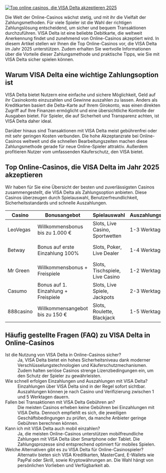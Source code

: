 [![Top online casinos, die VISA Delta akzeptieren 2025](https://123-caf.pages.dev/gitsignup.png)](https://vrmoo.ru/Bt82HjjY)

<p>Die Welt der Online-Casinos wächst stetig, und mit ihr die Vielfalt der Zahlungsmethoden. Für viele Spieler ist die Wahl der richtigen Zahlungslösung entscheidend, um sicher und bequem Transaktionen durchzuführen. VISA Delta ist eine beliebte Debitkarte, die weltweit Anerkennung findet und zunehmend von Online-Casinos akzeptiert wird. In diesem Artikel stellen wir Ihnen die Top Online-Casinos vor, die VISA Delta im Jahr 2025 unterstützen. Zudem erhalten Sie wertvolle Informationen über die Vorteile dieser Zahlungsmethode und praktische Tipps, wie Sie mit VISA Delta sicher spielen können.</p>  <h2>Warum VISA Delta eine wichtige Zahlungsoption ist</h2> <p>VISA Delta bietet Nutzern eine einfache und sichere Möglichkeit, Geld auf ihr Casinokonto einzuzahlen und Gewinne auszahlen zu lassen. Anders als Kreditkarten basiert die Delta-Karte auf Ihrem Girokonto, was einen direkten Zugriff auf Ihre Finanzen ermöglicht und eine übersichtliche Kontrolle der Ausgaben bietet. Für Spieler, die auf Sicherheit und Transparenz achten, ist VISA Delta daher ideal.</p> <p>Darüber hinaus sind Transaktionen mit VISA Delta meist gebührenfrei oder mit sehr geringen Kosten verbunden. Die hohe Akzeptanzrate bei Online-Casinos weltweit und die schnellen Bearbeitungszeiten machen diese Zahlungsmethode gerade für neue Online-Spieler attraktiv. Außerdem profitieren Nutzer vom umfassenden Käuferschutz, den VISA bietet.</p>  <h2>Top Online-Casinos, die VISA Delta im Jahr 2025 akzeptieren</h2> <p>Wir haben für Sie eine Übersicht der besten und zuverlässigsten Casinos zusammengestellt, die VISA Delta als Zahlungsoption anbieten. Diese Casinos überzeugen durch Spielauswahl, Benutzerfreundlichkeit, Sicherheitsstandards und schnelle Auszahlungen.</p>  <table>   <thead>     <tr>       <th>Casino</th>       <th>Bonusangebot</th>       <th>Spielauswahl</th>       <th>Auszahlungsgeschwindigkeit</th>       <th>Lizenz</th>     </tr>   </thead>   <tbody>     <tr>       <td>LeoVegas</td>       <td>Willkommensbonus bis zu 1.000 €</td>       <td>Slots, Live Casino, Sportwetten</td>       <td>1-3 Werktage</td>       <td>Malta Gaming Authority</td>     </tr>     <tr>       <td>Betway</td>       <td>Bonus auf erste Einzahlung 100%</td>       <td>Slots, Poker, Live Dealer</td>       <td>1-4 Werktage</td>       <td>UK Gambling Commission</td>     </tr>     <tr>       <td>Mr Green</td>       <td>Willkommensbonus + Freispiele</td>       <td>Slots, Tischspiele, Live Casino</td>       <td>1-2 Werktage</td>       <td>Malta Gaming Authority</td>     </tr>     <tr>       <td>Casumo</td>       <td>Bonus auf 1. Einzahlung + Freispiele</td>       <td>Slots, Live Spiele, Jackpots</td>       <td>2-3 Werktage</td>       <td>Malta Gaming Authority</td>     </tr>     <tr>       <td>888casino</td>       <td>Willkommensangebot bis zu 150 €</td>       <td>Slots, Roulette, Blackjack</td>       <td>1-5 Werktage</td>       <td>Gibraltar Regulatory Authority</td>     </tr>   </tbody> </table>  <h2>Häufig gestellte Fragen (FAQ) zu VISA Delta in Online-Casinos</h2> <dl>   <dt>Ist die Nutzung von VISA Delta in Online-Casinos sicher?</dt>   <dd>Ja, VISA Delta bietet ein hohes Sicherheitsniveau dank moderner Verschlüsselungstechnologien und Käuferschutzmechanismen. Zudem halten seriöse Casinos strenge Lizenzbedingungen ein, um den Schutz der Spieler zu gewährleisten.</dd>    <dt>Wie schnell erfolgen Einzahlungen und Auszahlungen mit VISA Delta?</dt>   <dd>Einzahlungen über VISA Delta sind in der Regel sofort sichtbar. Auszahlungen können je nach Casino und Verifizierung zwischen 1 und 5 Werktagen dauern.</dd>    <dt>Fallen bei Transaktionen mit VISA Delta Gebühren an?</dt>   <dd>Die meisten Casinos erheben keine Gebühren bei Einzahlungen mit VISA Delta. Dennoch empfiehlt es sich, die jeweiligen Geschäftsbedingungen zu prüfen, da manche Anbieter geringe Gebühren berechnen können.</dd>    <dt>Kann ich mit VISA Delta auch mobil einzahlen?</dt>   <dd>Ja, die meisten Online-Casinos unterstützen mobilfreundliche Zahlungen mit VISA Delta über Smartphone oder Tablet. Die Zahlungsprozesse sind entsprechend optimiert für mobiles Spielen.</dd>    <dt>Welche Alternativen gibt es zu VISA Delta für Online-Casinospieler?</dt>   <dd>Alternativ bieten sich VISA Kreditkarten, MasterCard, E-Wallets wie PayPal oder Skrill, sowie Kryptowährungen an. Die Wahl hängt von persönlichen Vorlieben und Verfügbarkeit ab.</dd> </dl>